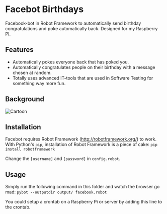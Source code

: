 # Facebot Birthdays
Facebook-bot in Robot Framework to automatically send birthday congratulations and poke automatically back. Designed for my Raspberry PI.

## Features
* Automatically pokes everyone back that has poked you.
* Automatically congratulates people on their birthday with a message chosen at random.
* Totally uses advanced IT-tools that are used in Software Testing for something way more fun.

## Background
![Cartoon](https://raw.githubusercontent.com/sbrugman/facebot-birthdays/master/cartoon.jpg)

## Installation
Facebot requires Robot Framework (http://robotframework.org/) to work. With Python's `pip`, installation of Robot Framework is a piece of cake:
`pip install robotframework`

Change the `[username]` and `[password]` in `config.robot`.

## Usage
Simply run the following command in this folder and watch the browser go mad:
`pybot --outputdir output/ facebook.robot`

You could setup a crontab on a Raspberry Pi or server by adding this line to the crontab.
